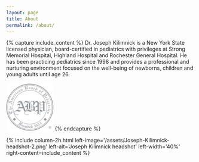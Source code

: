 ```yaml
---
layout: page
title: About
permalink: /about/
---
```


{% capture include_content %}
Dr. Joseph Kilimnick is a New York State licensed physician, board-certified in pediatrics with privileges at Strong Memorial Hospital, Highland Hospital and Rochester General Hospital. 
He has been practicing pediatrics since 1998 and provides a professional and nurturing environment focused on the well-being of newborns, children and young adults until age 26.
<br><br>
<img src="/assets/abp-logo.png" alt="American Board of Pediatrics Official Emblem" width="25%"/>
{% endcapture %}

{% include column-2h.html
    left-image='/assets/Joseph-Kilimnick-headshot-2.png' 
    left-alt='Joseph Kilimnick headshot' 
    left-width='40%'
    right-content=include_content
%}
